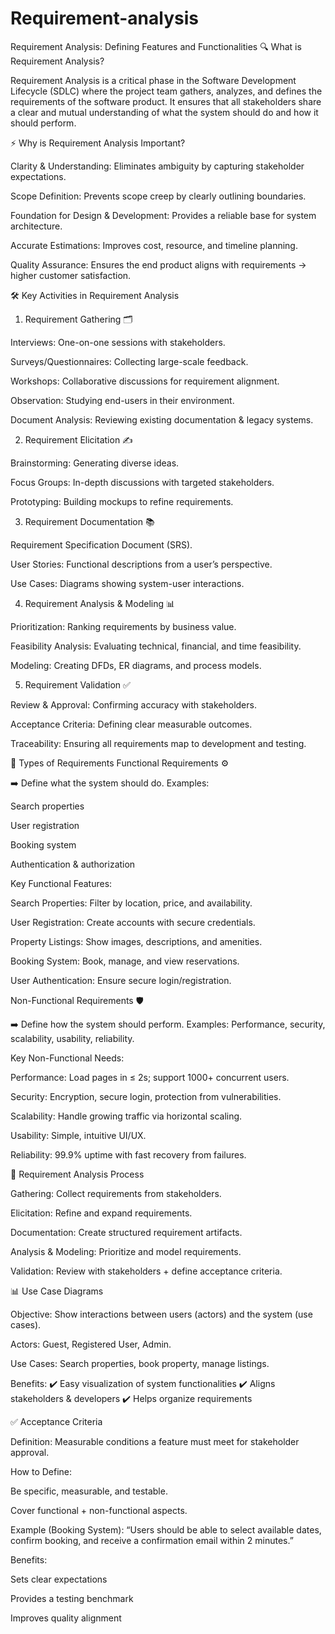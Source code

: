 # Requirement-analysis
Requirement Analysis: Defining Features and Functionalities
🔍 What is Requirement Analysis?

Requirement Analysis is a critical phase in the Software Development Lifecycle (SDLC) where the project team gathers, analyzes, and defines the requirements of the software product.
It ensures that all stakeholders share a clear and mutual understanding of what the system should do and how it should perform.

⚡ Why is Requirement Analysis Important?

Clarity & Understanding: Eliminates ambiguity by capturing stakeholder expectations.

Scope Definition: Prevents scope creep by clearly outlining boundaries.

Foundation for Design & Development: Provides a reliable base for system architecture.

Accurate Estimations: Improves cost, resource, and timeline planning.

Quality Assurance: Ensures the end product aligns with requirements → higher customer satisfaction.

🛠️ Key Activities in Requirement Analysis
1. Requirement Gathering 🗂️

Interviews: One-on-one sessions with stakeholders.

Surveys/Questionnaires: Collecting large-scale feedback.

Workshops: Collaborative discussions for requirement alignment.

Observation: Studying end-users in their environment.

Document Analysis: Reviewing existing documentation & legacy systems.

2. Requirement Elicitation ✍️

Brainstorming: Generating diverse ideas.

Focus Groups: In-depth discussions with targeted stakeholders.

Prototyping: Building mockups to refine requirements.

3. Requirement Documentation 📚

Requirement Specification Document (SRS).

User Stories: Functional descriptions from a user’s perspective.

Use Cases: Diagrams showing system-user interactions.

4. Requirement Analysis & Modeling 📊

Prioritization: Ranking requirements by business value.

Feasibility Analysis: Evaluating technical, financial, and time feasibility.

Modeling: Creating DFDs, ER diagrams, and process models.

5. Requirement Validation ✅

Review & Approval: Confirming accuracy with stakeholders.

Acceptance Criteria: Defining clear measurable outcomes.

Traceability: Ensuring all requirements map to development and testing.

🔧 Types of Requirements
Functional Requirements ⚙️

➡️ Define what the system should do.
Examples:

Search properties

User registration

Booking system

Authentication & authorization

Key Functional Features:

Search Properties: Filter by location, price, and availability.

User Registration: Create accounts with secure credentials.

Property Listings: Show images, descriptions, and amenities.

Booking System: Book, manage, and view reservations.

User Authentication: Ensure secure login/registration.

Non-Functional Requirements 🛡️

➡️ Define how the system should perform.
Examples: Performance, security, scalability, usability, reliability.

Key Non-Functional Needs:

Performance: Load pages in ≤ 2s; support 1000+ concurrent users.

Security: Encryption, secure login, protection from vulnerabilities.

Scalability: Handle growing traffic via horizontal scaling.

Usability: Simple, intuitive UI/UX.

Reliability: 99.9% uptime with fast recovery from failures.

📑 Requirement Analysis Process

Gathering: Collect requirements from stakeholders.

Elicitation: Refine and expand requirements.

Documentation: Create structured requirement artifacts.

Analysis & Modeling: Prioritize and model requirements.

Validation: Review with stakeholders + define acceptance criteria.

📊 Use Case Diagrams

Objective: Show interactions between users (actors) and the system (use cases).

Actors: Guest, Registered User, Admin.

Use Cases: Search properties, book property, manage listings.

Benefits:
✔️ Easy visualization of system functionalities
✔️ Aligns stakeholders & developers
✔️ Helps organize requirements

✅ Acceptance Criteria

Definition: Measurable conditions a feature must meet for stakeholder approval.

How to Define:

Be specific, measurable, and testable.

Cover functional + non-functional aspects.

Example (Booking System):
“Users should be able to select available dates, confirm booking, and receive a confirmation email within 2 minutes.”

Benefits:

Sets clear expectations

Provides a testing benchmark

Improves quality alignment
